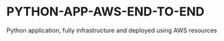 # PYTHON-APP-AWS-END-TO-END
Python application, fully infrastructure and deployed using AWS resources
